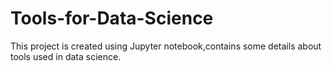 # Tools-for-Data-Science
This project is created using Jupyter notebook,contains some details about tools used in data science.
